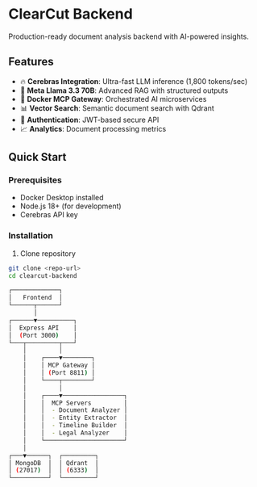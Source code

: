 # ClearCut Backend

Production-ready document analysis backend with AI-powered insights.

## Features

- 🔥 **Cerebras Integration**: Ultra-fast LLM inference (1,800 tokens/sec)
- 🦙 **Meta Llama 3.3 70B**: Advanced RAG with structured outputs
- 🐳 **Docker MCP Gateway**: Orchestrated AI microservices
- 📊 **Vector Search**: Semantic document search with Qdrant
- 🔐 **Authentication**: JWT-based secure API
- 📈 **Analytics**: Document processing metrics

## Quick Start

### Prerequisites

- Docker Desktop installed
- Node.js 18+ (for development)
- Cerebras API key

### Installation

1. Clone repository
```bash
git clone <repo-url>
cd clearcut-backend

┌─────────────┐
│   Frontend  │
└──────┬──────┘
       │
┌──────▼──────────┐
│  Express API    │
│  (Port 3000)    │
└───┬─────────┬───┘
    │         │
    │    ┌────▼────────┐
    │    │ MCP Gateway │
    │    │ (Port 8811) │
    │    └────┬────────┘
    │         │
    │    ┌────▼─────────────────┐
    │    │  MCP Servers         │
    │    │  - Document Analyzer │
    │    │  - Entity Extractor  │
    │    │  - Timeline Builder  │
    │    │  - Legal Analyzer    │
    │    └──────────────────────┘
    │
┌───▼──────┐  ┌─────────┐
│ MongoDB  │  │ Qdrant  │
│ (27017)  │  │ (6333)  │
└──────────┘  └─────────┘